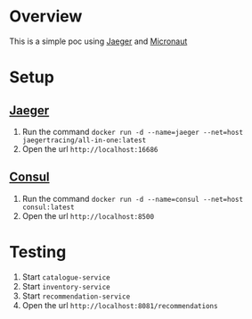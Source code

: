 # Overview

This is a simple poc using [Jaeger] and [Micronaut]

# Setup

## [Jaeger]

1. Run the command `docker run -d --name=jaeger --net=host jaegertracing/all-in-one:latest`
2. Open the url `http://localhost:16686`

## [Consul]

1. Run the command `docker run -d --name=consul --net=host consul:latest`
2. Open the url `http://localhost:8500`

# Testing

1. Start `catalogue-service`
2. Start `inventory-service`
3. Start `recommendation-service`
4. Open the url `http://localhost:8081/recommendations`

[Jaeger]: https://www.jaegertracing.io/https://www.jaegertracing.io/
[Consul]: https://www.consul.io/
[Micronaut]: http://micronaut.io